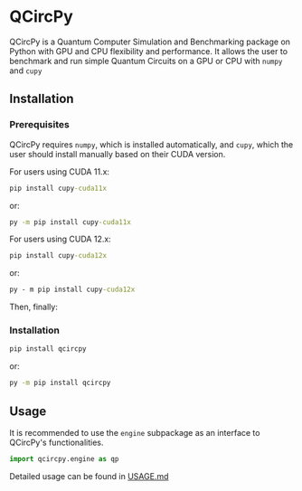 # QCircPy
QCircPy is a Quantum Computer Simulation and Benchmarking package on Python with GPU and CPU flexibility and performance. It allows the user to benchmark and run simple Quantum Circuits on a GPU or CPU with `numpy` and `cupy`



## Installation

### Prerequisites

QCircPy requires `numpy`, which is installed automatically, and `cupy`, which the user should install manually based on their CUDA version.

For users using CUDA 11.x:

```cmd
pip install cupy-cuda11x
```

or:

```cmd
py -m pip install cupy-cuda11x
```

For users using CUDA 12.x:

```cmd
pip install cupy-cuda12x
```

or:

```cmd
py - m pip install cupy-cuda12x
```

Then, finally:

### Installation

```cmd
pip install qcircpy
```

or:

```cmd
py -m pip install qcircpy
```



## Usage

It is recommended to use the `engine` subpackage as an interface to QCircPy's functionalities. 

```py
import qcircpy.engine as qp
```

Detailed usage can be found in [USAGE.md](USAGE.md)

